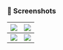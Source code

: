 ### 📸 Screenshots
| ![](https://te.legra.ph/file/3667fc3bf588b12590e2b.jpg) | ![](https://te.legra.ph/file/6bd02ec9c3d0b405456c0.jpg)|
|--------------------------------------------------------|--------------------------------------------------------|
| ![](https://te.legra.ph/file/9c9f6a958b000b21e1a83.jpg) | ![](https://te.legra.ph/file/c835a1f5bd8a74b144257.jpg) |
